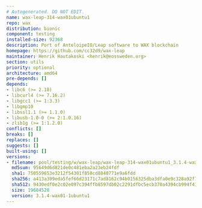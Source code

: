 ```yaml
---
# Autogenerated. DO NOT EDIT.
name: wax-leap-314-wax01ubuntu1
repo: wax
distribution: bionic
component: testing
installed-size: 92368
description: Port of AnteloipeIO/Leap software to WAX blockchain
homepage: https://github.com/cc32d9/wax-leap
maintainer: Henrik Hautakoski <henrik@eossweden.org>
section: utils
priority: optional
architecture: amd64
pre-depends: []
depends:
- libc6 (>= 2.18)
- libcurl4 (>= 7.16.2)
- libgcc1 (>= 1:3.3)
- libgmp10
- libssl1.1 (>= 1.1.0)
- libusb-1.0-0 (>= 2:1.0.16)
- zlib1g (>= 1:1.2.0)
conflicts: []
breaks: []
replaces: []
suggests: []
built-using: []
versions:
- filename: pool/testing/w/wax-leap/wax-leap-314-wax01ubuntu1_3.1.4-wax01-1ubuntu1_amd64.deb
  md5sum: 95649d6d821de0c481eba2a23eb24fdf
  sha1: 750559653e3212f54301f858cd8840771e9a6fdd
  sha256: a413a399eda5fef66d23171c7ad8162c94b0156325dba3dfa0e9c328a92f7f37
  sha512: 9430edf0e2c02e097c394ffb8597db02c2291dfbc5ecb370a4394cb994f415f5b7a46158c8c34216a7f2cf40215b527d987b73b0a91366324b856d42d1d5238f
  size: 19684528
  version: 3.1.4-wax01-1ubuntu1
---
```

